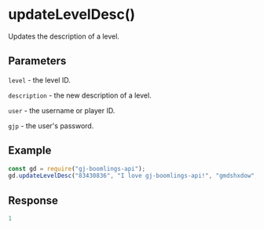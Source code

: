 # updateLevelDesc()

Updates the description of a level.

## Parameters
`level` - the level ID.

`description` - the new description of a level.

`user` - the username or player ID.

`gjp` - the user's password.

## Example
```js
const gd = require("gj-boomlings-api");
gd.updateLevelDesc("83430836", "I love gj-boomlings-api!", "gmdshxdow", "*********").then(console.log);
```

## Response
```js
1
```